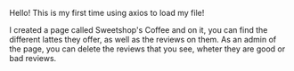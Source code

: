 Hello!
This is my first time using axios to load my file!

I created a page called Sweetshop's Coffee and on it, you can find the different lattes they offer, as well as the reviews on them.
As an admin of the page, you can delete the reviews that you see, wheter they are good or bad reviews.
